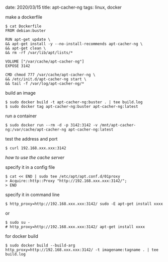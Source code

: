 date: 2020/03/15
title: apt-cacher-ng
tags: linux, docker

make a dockerfile

	$ cat Dockerfile
	FROM debian:buster
	
	RUN apt-get update \
	&& apt-get install -y --no-install-recommends apt-cacher-ng \
	&& apt-get clean \
	&& rm -rf /var/lib/apt/lists/*
	
	VOLUME ["/var/cache/apt-cacher-ng"]
	EXPOSE 3142
	
	CMD chmod 777 /var/cache/apt-cacher-ng \
	&& /etc/init.d/apt-cacher-ng start \
	&& tail -f /var/log/apt-cacher-ng/*

build an image

	$ sudo docker build -t apt-cacher-ng:buster . | tee build.log
	$ sudo docker tag apt-cacher-ng:buster apt-cacher-ng:latest

run a container

	$ sudo docker run --rm -d -p 3142:3142 -v /mnt/apt-cacher-ng:/var/cache/apt-cacher-ng apt-cacher-ng:latest

test the address and port 

	$ curl 192.168.xxx.xxx:3142

*how to use the cache server*

specify it in a config file

	$ cat << END | sudo tee /etc/apt/apt.conf.d/01proxy
	> Acquire::http::Proxy "http://192.168.xxx.xxx:3142/";
	> END

specify it in command line

	$ http_proxy=http://192.168.xxx.xxx:3142/ sudo -E apt-get install xxxx

or

	$ sudo su -
	# http_proxy=http://192.168.xxx.xxx:3142/ apt-get install xxxx 

for docker build

	$ sudo docker build --build-arg http_proxy=http://192.168.xxx.xxx:3142/ -t imagename:tagname . | tee build.log

